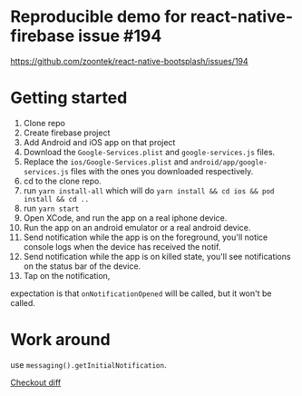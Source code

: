 # Reproducible demo for react-native-firebase issue #194

https://github.com/zoontek/react-native-bootsplash/issues/194

# Getting started

1. Clone repo
2. Create firebase project
3. Add Android and iOS app on that project
4. Download the `Google-Services.plist` and `google-services.js` files.
5. Replace the `ios/Google-Services.plist` and `android/app/google-services.js` files with the ones you downloaded respectively.
6. cd to the clone repo.
7. run `yarn install-all` which will do `yarn install && cd ios && pod install && cd ..`
8. run `yarn start`
8. Open XCode, and run the app on a real iphone device.
9. Run the app on an android emulator or a real android device.
10. Send notification while the app is on the foreground, you'll notice console logs when the device has received the notif.
11. Send notification while the app is on killed state, you'll see notifications on the status bar of the device.
12. Tap on the notification,

expectation is that `onNotificationOpened` will be called, but it won't be called.

# Work around

use `messaging().getInitialNotification`.

[Checkout diff]()